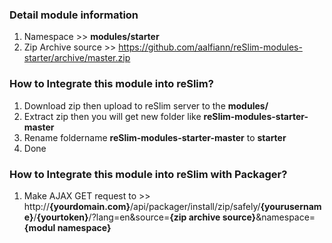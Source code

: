 ### Detail module information

1. Namespace >> **modules/starter**
2. Zip Archive source >> 
    https://github.com/aalfiann/reSlim-modules-starter/archive/master.zip

### How to Integrate this module into reSlim?

1. Download zip then upload to reSlim server to the **modules/**
2. Extract zip then you will get new folder like **reSlim-modules-starter-master**
3. Rename foldername **reSlim-modules-starter-master** to **starter**
4. Done

### How to Integrate this module into reSlim with Packager?

1. Make AJAX GET request to >>
    http://**{yourdomain.com}**/api/packager/install/zip/safely/**{yourusername}**/**{yourtoken}**/?lang=en&source=**{zip archive source}**&namespace=**{modul namespace}**